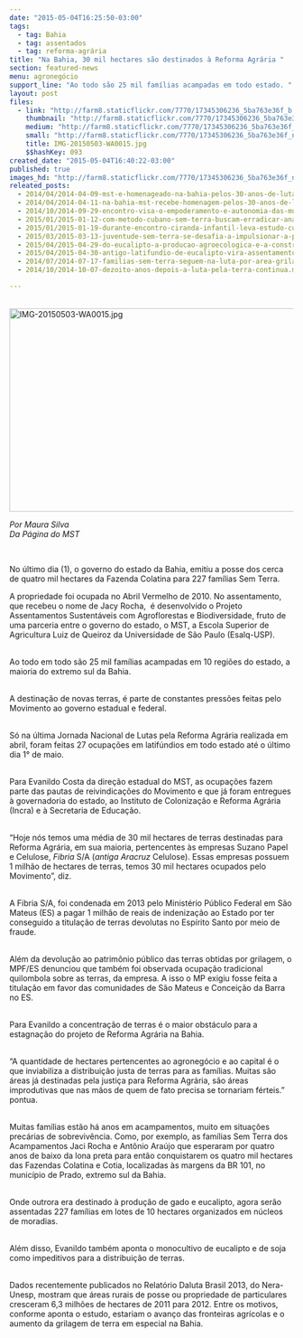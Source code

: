 ```yaml
---
date: "2015-05-04T16:25:50-03:00"
tags:
  - tag: Bahia
  - tag: assentados
  - tag: reforma-agrária
title: "Na Bahia, 30 mil hectares são destinados à Reforma Agrária "
section: featured-news
menu: agronegócio
support_line: "Ao todo são 25 mil famílias acampadas em todo estado. "
layout: post
files:
  - link: "http://farm8.staticflickr.com/7770/17345306236_5ba763e36f_b.jpg"
    thumbnail: "http://farm8.staticflickr.com/7770/17345306236_5ba763e36f_t.jpg"
    medium: "http://farm8.staticflickr.com/7770/17345306236_5ba763e36f_z.jpg"
    small: "http://farm8.staticflickr.com/7770/17345306236_5ba763e36f_n.jpg"
    title: IMG-20150503-WA0015.jpg
    $$hashKey: 093
created_date: "2015-05-04T16:40:22-03:00"
published: true
images_hd: "http://farm8.staticflickr.com/7770/17345306236_5ba763e36f_n.jpg"
releated_posts:
  - 2014/04/2014-04-09-mst-e-homenageado-na-bahia-pelos-30-anos-de-luta-pela-reforma-agraria.md
  - 2014/04/2014-04-11-na-bahia-mst-recebe-homenagem-pelos-30-anos-de-luta-e-resistencia.md
  - 2014/10/2014-09-29-encontro-visa-o-empoderamento-e-autonomia-das-mulheres-sem-terra.md
  - 2015/01/2015-01-12-com-metodo-cubano-sem-terra-buscam-erradicar-analfabetismo-no-sul-da-bahia.md
  - 2015/01/2015-01-19-durante-encontro-ciranda-infantil-leva-estudo-cultura-e-diversao-aos-sem-terrinha.md
  - 2015/03/2015-03-13-juventude-sem-terra-se-desafia-a-impulsionar-a-participacao-na-luta-pela-reforma-agraria.md
  - 2015/04/2015-04-29-do-eucalipto-a-producao-agroecologica-e-a-construcao-da-escola-popular.md
  - 2015/04/2015-04-30-antigo-latifundio-de-eucalipto-vira-assentamento-agroecologico.md
  - 2014/07/2014-07-17-familias-sem-terra-seguem-na-luta-por-area-grilada-em-abelardo-luz.md
  - 2014/10/2014-10-07-dezoito-anos-depois-a-luta-pela-terra-continua.md

---
```

<p><br />
<img alt="IMG-20150503-WA0015.jpg" height="360" src="http://farm8.staticflickr.com/7770/17345306236_5ba763e36f_b.jpg" width="600" /></p>

<p><em>Por Maura Silva<br />
Da P&aacute;gina do MST </em></p>

<p>&nbsp;</p>

<p>No &uacute;ltimo dia (1), o governo do estado da Bahia, emitiu a posse dos cerca de quatro mil hectares da Fazenda Colatina para 227 fam&iacute;lias Sem Terra.</p>

<p>A propriedade foi ocupada no Abril Vermelho de 2010. No assentamento, que recebeu o nome de Jacy Rocha,&nbsp; &eacute; desenvolvido o Projeto Assentamentos Sustent&aacute;veis com Agroflorestas e Biodiversidade, fruto de uma parceria entre o governo do estado, o MST, a Escola Superior de Agricultura Luiz de Queiroz da Universidade de S&atilde;o Paulo (Esalq-USP).</p>

<p><br />
Ao todo em todo s&atilde;o 25 mil fam&iacute;lias acampadas em 10 regi&otilde;es do estado, a maioria do extremo sul da Bahia.</p>

<p><br />
A destina&ccedil;&atilde;o de novas terras, &eacute; parte de constantes press&otilde;es feitas pelo Movimento ao governo estadual e federal.</p>

<p><br />
S&oacute; na &uacute;ltima Jornada Nacional de Lutas pela Reforma Agr&aacute;ria realizada em abril, foram feitas 27 ocupa&ccedil;&otilde;es em latif&uacute;ndios em todo estado at&eacute; o &uacute;ltimo dia 1&deg; de maio.</p>

<p><br />
Para Evanildo Costa da dire&ccedil;&atilde;o estadual do MST, as ocupa&ccedil;&otilde;es fazem parte das pautas de reivindica&ccedil;&otilde;es do Movimento e que j&aacute; foram entregues &agrave; governadoria do estado, ao Instituto de Coloniza&ccedil;&atilde;o e Reforma Agr&aacute;ria (Incra) e &agrave; Secretaria de Educa&ccedil;&atilde;o.</p>

<p><br />
&ldquo;Hoje n&oacute;s temos uma m&eacute;dia de 30 mil hectares de terras destinadas para Reforma Agr&aacute;ria, em sua maioria, pertencentes &agrave;s empresas Suzano Papel e Celulose, <em>Fibria</em> S/A (<em>antiga Aracruz</em> Celulose). Essas empresas possuem 1 milh&atilde;o de hectares de terras, temos 30 mil hectares ocupados pelo Movimento&rdquo;, diz.&nbsp;</p>

<p><br />
A Fibria S/A, foi condenada em 2013 pelo Minist&eacute;rio P&uacute;blico Federal em S&atilde;o Mateus (ES) a pagar 1 milh&atilde;o de reais de indeniza&ccedil;&atilde;o ao Estado por ter conseguido a titula&ccedil;&atilde;o de terras devolutas no Esp&iacute;rito Santo por meio de fraude.</p>

<p><br />
Al&eacute;m da devolu&ccedil;&atilde;o ao patrim&ocirc;nio p&uacute;blico das terras obtidas por grilagem, o MPF/ES denunciou que tamb&eacute;m foi observada ocupa&ccedil;&atilde;o tradicional quilombola sobre as terras, da empresa. A isso o MP exigiu fosse feita a titula&ccedil;&atilde;o em favor das comunidades de S&atilde;o Mateus e Concei&ccedil;&atilde;o da Barra no ES.</p>

<p><br />
Para Evanildo a concentra&ccedil;&atilde;o de terras &eacute; o maior obst&aacute;culo para a estagna&ccedil;&atilde;o do projeto de Reforma Agr&aacute;ria na Bahia.</p>

<p><br />
&ldquo;A quantidade de hectares pertencentes ao agroneg&oacute;cio e ao capital &eacute; o que inviabiliza a distribui&ccedil;&atilde;o justa de terras para as fam&iacute;lias. Muitas s&atilde;o &aacute;reas j&aacute; destinadas pela justi&ccedil;a para Reforma Agr&aacute;ria, s&atilde;o &aacute;reas improdutivas que nas m&atilde;os de quem de fato precisa se tornariam f&eacute;rteis.&rdquo; pontua.</p>

<p><br />
Muitas fam&iacute;lias est&atilde;o h&aacute; anos em acampamentos, muito em situa&ccedil;&otilde;es prec&aacute;rias de sobreviv&ecirc;ncia. Como, por exemplo, as fam&iacute;lias Sem Terra dos Acampamentos Jaci Rocha e Ant&ocirc;nio Ara&uacute;jo que esperaram por quatro anos de baixo da lona preta para ent&atilde;o conquistarem os quatro mil hectares das Fazendas Colatina e Cotia, localizadas &agrave;s margens da BR 101, no munic&iacute;pio de Prado, extremo sul da Bahia.</p>

<p><br />
Onde outrora era destinado &agrave; produ&ccedil;&atilde;o de gado e eucalipto, agora ser&atilde;o assentadas 227 fam&iacute;lias em lotes de 10 hectares organizados em n&uacute;cleos de moradias.</p>

<p><br />
Al&eacute;m disso, Evanildo tamb&eacute;m aponta o monocultivo de eucalipto e de soja como impeditivos para a distribui&ccedil;&atilde;o de terras.</p>

<p><br />
Dados recentemente publicados no Relat&oacute;rio Daluta Brasil 2013, do Nera-Unesp, mostram que &aacute;reas rurais de posse ou propriedade de particulares cresceram 6,3 milh&otilde;es de hectares de 2011 para 2012. Entre os motivos, conforme aponta o estudo, estariam o avan&ccedil;o das fronteiras agr&iacute;colas e o aumento da grilagem de terra em especial na Bahia.</p>

<p>&nbsp;</p>

<p>&nbsp;</p>

<p>&nbsp;</p>

<p>&nbsp;</p>

<p>&nbsp;</p>
